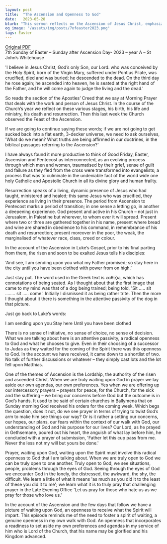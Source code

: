 ```yaml
---
layout: post
title:  "The Ascension and Openness to God"
date:   2023-05-28
blurb: "This sermon reflects on the Ascension of Jesus Christ, emphasizing the interconnectedness of Good Friday, Easter, Ascension, and Pentecost. It highlights the transformation of the disciples from guilt-ridden followers into evangelists. The sermon underscores the importance of being open to God's will, setting aside personal agendas, and viewing situations and people through God's eyes."
og_image: "/assets/img/posts/7ofeaster2023.png"
tags: Easter
---
```

[Original PDF](/assets/pdf/7ofeaster2023.pdf)    
7th Sunday of Easter – Sunday after Ascension Day- 2023 – year A – St John’s Whitehouse

'I believe in Jesus Christ, God’s only Son, our Lord. who was conceived by the Holy Spirit, born of the Virgin Mary, suffered under Pontius Pilate, was crucified, died and was buried; he descended to the dead. On the third day he rose again; he ascended into heaven, he is seated at the right hand of the Father, and he will come again to judge the living and the dead.'

So reads the section of the Apostles’ Creed that we say at Morning Prayer that deals with the work and person of Jesus Christ. In the course of the Church’s year we reflect on these various stages, his birth, his life and ministry, his death and resurrection. Then this last week the Church observed the Feast of the Ascension.

If we are going to continue saying these words; if we are not going to get sucked back into a flat earth, 3-decker universe, we need to ask ourselves, 'What do we mean? What truths are being affirmed in our doctrines, in the biblical passages referring to the Ascension?'

I have always found it more productive to think of Good Friday, Easter, Ascension and Pentecost as interconnected, as an evolving process through which men and women, traumatised by their grief, sense of guilt and failure as they fled from the cross were transformed into evangelists; a process that was to culminate in the undeniable fact of the world wide one holy Catholic and Apostolic Church in all its divine glory and human frailty.

Resurrection speaks of a living, dynamic presence of Jesus who had taught, ministered and healed; this same Jesus who was crucified, they experience as living in their presence. The period from Ascension to Pentecost marks a period of transition; in one sense a letting go, in another a deepening experience. God present and active in his Church – not just in Jerusalem, in Palestine but wherever, to whom ever it will spread. Present where two or three are gathered together in his name, present where bread and wine are shared in obedience to his command, in remembrance of his death and resurrection; present moreover in the poor, the weak, the marginalised of whatever race, class, creed or colour.

In the account of the Ascension in Luke’s Gospel, prior to his final parting from them, the risen and soon to be exalted Jesus tells his disciples:

'And see, I am sending upon you what my Father promised; so stay here in the city until you have been clothed with power from on high.’

Just stay put. The word used in the Greek text is καθίζω, which has connotations of being seated. As I thought about that the first image that came to my mind was that of a dog being trained; being told, 'Sit ….. sit …….. sit ….. come.' Initially I dismissed it as being rather trite. Then the more I thought about it there is something in the attentive passivity of the dog in that picture.

Just go back to Luke’s words:

I am sending upon you
Stay here
Until you have been clothed

There is no sense of initiative, no sense of choice, no sense of decision. What we are talking about here is an attentive passivity, a radical openness to God and what he chooses to give. Even in their choosing of a successor to Judas as they waited for the coming of the Spirit there was this openness to God. In the account we have received, it came down to a shortlist of two. No talk of further discussions or whatever – they simply cast lots and the lot fell upon Matthias.

One of the themes of Ascension is the Lordship, the authority of the risen and ascended Christ. When we are truly waiting upon God in prayer we lay aside our own agendas, our own preferences. Yes when we are offering up our intercessory prayers – prayers for peace, for the Church, for the sick and the suffering – we bring our concerns before God but the outcome is in God’s hands. It used to be said of certain churches in Ballymena that on Sunday morning God received his orders for the coming week. Which begs the question, does it not, do we see prayer in terms of trying to twist God’s arm to make him see things our way? Or is it rather a setting our concerns, our hopes, our plans, our fears within the context of our walk with God, our understanding of God and his purpose for our lives? Our Lord, as he prayed in Gethsemane, poured out his heart, the anguish of what lay before him, he concluded with a prayer of submission, 'Father let this cup pass from me. Never the less not my will but yours be done.'

Prayer, waiting upon God, waiting upon the Spirit must involve this radical openness to God that I am talking about. When we are truly open to God we can be truly open to one another. Truly open to God, we see situations, people, problems through the eyes of God. Seeing through the eyes of God we encounter God in the lonely, the distressed, the awkward, the shy, the difficult. We learn a little of what it means 'as much as you did it to the least of these you did it to me'; we learn what it is to truly pray that challenging prayer in the Late Evening Office 'Let us pray for those who hate us as we pray for those who love us.'

In the account of the Ascension and the few days that follow we have a picture of waiting upon God, an openness to receive what the Spirit will impart. This episode reminds me of the need to foster a spirit of waiting, a genuine openness in my own walk with God. An openness that incorporates a readiness to set aside my own preferences and agendas in my service of him who is Lord of the Church, that his name may be glorified and his Kingdom advanced.
